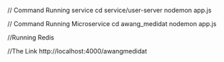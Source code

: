 // Command Running service
cd service/user-server
nodemon app.js

// Command Running Microservice
cd awang_medidat
nodemon app.js

//Running Redis

//The Link
http://localhost:4000/awangmedidat